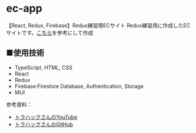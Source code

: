 # ec-app
【React, Redux, Firebase】Redux練習用ECサイト
Redux練習用に作成したECサイトです。<a href="https://www.youtube.com/user/1492tiger">こちら</a>を参考にして作成

## ■使用技術
<ul>
  <li>TypeScript, HTML, CSS
  <li>React
  <li>Redux
  <li>Firebase:Firestore Database, Authentication, Storage
  <li>MUI
</ul>

参考資料：
<ul>
  <li><a href="https://www.youtube.com/user/1492tiger">トラハックさんのYouTube</a></li>
  <li><a href="https://github.com/deatiger/ec-app-demo">トラハックさんのGitHub</a></li>
</ul>
